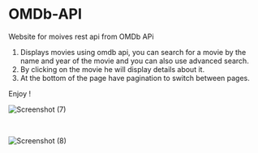 # OMDb-API
Website for moives rest api from OMDb APi 

1) Displays movies using omdb api, you can search for a movie by the name and year of the movie and you can also use advanced search.
2) By clicking on the movie he will display details about it.
3) At the bottom of the page have pagination to switch between pages.


Enjoy ! 



![Screenshot (7)](https://user-images.githubusercontent.com/56782793/124479773-444f6000-ddaf-11eb-8cf8-fb2b68652774.png)

<br>

![Screenshot (8)](https://user-images.githubusercontent.com/56782793/124479981-79f44900-ddaf-11eb-95c0-fef908285b35.png)





